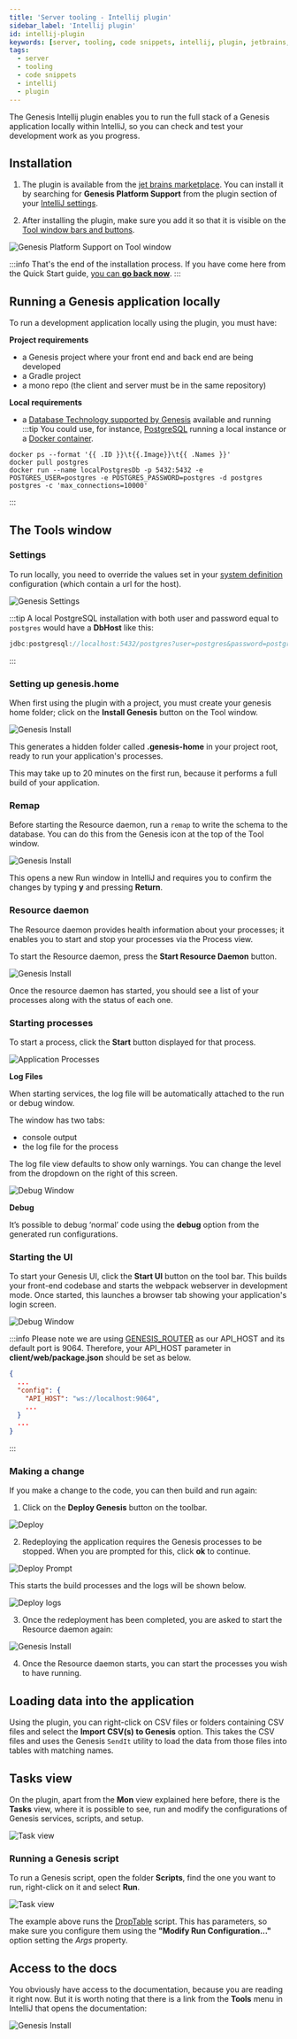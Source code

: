 ```yaml
---
title: 'Server tooling - Intellij plugin'
sidebar_label: 'Intellij plugin'
id: intellij-plugin
keywords: [server, tooling, code snippets, intellij, plugin, jetbrains, local]
tags:
  - server
  - tooling
  - code snippets
  - intellij
  - plugin  
---
```


The Genesis Intellij plugin enables you to run the full stack of a Genesis application locally within IntelliJ, so you can check and test your development work as you progress.

## Installation

1. The plugin is available from the [jet brains marketplace](https://plugins.jetbrains.com/plugin/21131-genesis-platform-support). You can install it by searching for **Genesis Platform Support** from the plugin section of your [IntelliJ settings](https://www.jetbrains.com/help/idea/managing-plugins.html).

2. After installing the plugin, make sure you add it so that it is visible on the [Tool window bars and buttons](https://www.jetbrains.com/help/idea/tool-windows.html#bars_and_buttons).

![Genesis Platform Support on Tool window](/img/genesis-plugin-intellij-toolwindow.png)

:::info
That's the end of the installation process.
If you have come here from the Quick Start guide, [you can **go back now**](../../../getting-started/quick-start/hardware-and-software/#genesis-intellij-plugin).
:::

## Running a Genesis application locally

To run a development application locally using the plugin, you must have:

**Project requirements**
- a Genesis project where your front end and back end are being developed
- a Gradle project
- a mono repo (the client and server must be in the same repository)

**Local requirements**
- a [Database Technology supported by Genesis](../../../database/database-technology/overview/) available and running
:::tip
You could use, for instance, [PostgreSQL](../../../database/database-technology/sql/#postgresql) running a local instance or a [Docker container](https://hub.docker.com/_/postgres).

```terminal
docker ps --format '{{ .ID }}\t{{.Image}}\t{{ .Names }}'
docker pull postgres
docker run --name localPostgresDb -p 5432:5432 -e POSTGRES_USER=postgres -e POSTGRES_PASSWORD=postgres -d postgres postgres -c 'max_connections=10000'
```
:::

## The Tools window

### Settings

To run locally, you need to override the values set in your [system definition](/server/configuring-runtime/system-definitions/) configuration (which contain a url for the host).

![Genesis Settings](/img/intellij-settings.png)

:::tip
A local PostgreSQL installation with both user and password equal to `postgres` would have a **DbHost** like this:
```kotlin
jdbc:postgresql://localhost:5432/postgres?user=postgres&password=postgres
```
:::

### Setting up genesis.home

When first using the plugin with a project, you must create your genesis home folder; click on the **Install Genesis** button on the Tool window.

![Genesis Install](/img/intellij-install.png)

This generates a hidden folder called **.genesis-home** in your project root, ready to run your application's processes.

This may take up to 20 minutes on the first run, because it performs a full build of your application.

### Remap

Before starting the Resource daemon, run a `remap` to write the schema to the database. You can do this from the Genesis icon at the top of the Tool window.

![Genesis Install](/img/intellij-remap.png)

This opens a new Run window in IntelliJ and requires you to confirm the changes by typing **y** and pressing **Return**. 

### Resource daemon

The Resource daemon provides health information about your processes; it enables you to start and stop your processes via the Process view. 

To start the Resource daemon, press the **Start Resource Daemon** button. 

![Genesis Install](/img/intellij-daemon.png)

Once the resource daemon has started, you should see a list of your processes along with the status of each one.

### Starting processes

To start a process, click the **Start** button displayed for that process.

![Application Processes](/img/intellij-processes.png)

**Log Files**

When starting services, the log file will be automatically attached to the run or debug window.

The window has two tabs:

- console output
- the log file for the process

The log file view defaults to show only warnings. You can change the level from the dropdown on the right of this screen. 

![Debug Window](/img/intellij-debug.png)

**Debug**

It’s possible to debug ‘normal’ code using the **debug** option from the generated run configurations.

### Starting the UI

To start your Genesis UI, click the **Start UI** button on the tool bar. This builds your front-end codebase and starts the webpack webserver in development mode. 
Once started, this launches a browser tab showing your application's login screen.

![Debug Window](/img/intellij-ui.png)

:::info
Please note we are using [GENESIS_ROUTER](../../../server/configuring-runtime/genesis-router/) as our API_HOST and its default port is 9064. Therefore, your API_HOST parameter in **client/web/package.json** should be set as below.

```json {4}
{
  ...
  "config": {
    "API_HOST": "ws://localhost:9064",
    ...
  }
  ...
}
```
:::


### Making a change

If you make a change to the code, you can then build and run again:

1. Click on the **Deploy Genesis** button on the toolbar.

![Deploy](/img/intellij-deploy1.png)

2. Redeploying the application requires the Genesis processes to be stopped. When you are prompted for this, click **ok** to continue. 


![Deploy Prompt](/img/intellij-deploy2.png)

This starts the build processes and the logs will be shown below.

![Deploy logs](/img/intellij-deploy3.png)

3. Once the redeployment has been completed, you are asked to start the Resource daemon again:

![Genesis Install](/img/intellij-daemon.png)

4. Once the Resource daemon starts, you can start the processes you wish to have running.

## Loading data into the application

Using the plugin, you can right-click on CSV files or folders containing CSV files and select the **Import CSV(s) to Genesis** option.
This takes the CSV files and uses the Genesis `SendIt` utility to load the data from those files into tables with matching names.

## Tasks view

On the plugin, apart from the **Mon** view explained here before, there is the **Tasks** view, where it is possible to see, run and modify the configurations of Genesis services, scripts, and setup.

![Task view](/img/genesis-plugin-task-view.png)

### Running a Genesis script

To run a Genesis script, open the folder **Scripts**, find the one you want to run, right-click on it and select **Run**.

![Task view](/img/genesis-plugin-task-view-droptable.png)

The example above runs the [DropTable](../../../operations/commands/server-commands/#droptable) script. This has parameters, so make sure you configure them using the **"Modify Run Configuration..."** option setting the *Args* property.

## Access to the docs
You obviously have access to the documentation, because you are reading it right now. But it is worth noting that there is a link from the **Tools** menu in IntelliJ that opens the documentation: 

![Genesis Install](/img/intellij-docs.png)

